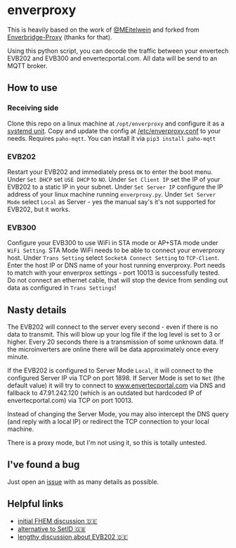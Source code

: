 # enverproxy

This is heavily based on the work of [@MEitelwein](https://github.com/MEitelwein) and forked from [Enverbridge-Proxy](https://gitlab.eitelwein.net/MEitelwein/Enverbridge-Proxy) (thanks for that).

Using this python script, you can decode the traffic between your envertech EVB202 and EVB300 and envertecportal.com. All data will be send to an MQTT broker.

## How to use

### Receiving side

Clone this repo on a linux machine at `/opt/enverproxy` and configure it as a [systemd unit](enverproxy.service). Copy and update the config at [/etc/enverproxy.conf](enverproxy.conf) to your needs.
Requires `paho-mqtt`. You can install it via `pip3 install paho-mqtt`

### EVB202

Restart your EVB202 and immediately press `OK` to enter the boot menu. Under `Set DHCP` set `USE DHCP` to `NO`. Under `Set Client IP` set the IP of your EVB202 to a static IP in your subnet. Under `Set Server IP` configure the IP address of your linux machine running `enverproxy.py`. Under `Set Server Mode` select `Local` as Server - yes the manual say's it's not supported for EVB202, but it works.

### EVB300

Configure your EVB300 to use WiFi in STA mode or AP+STA mode under `WiFi Setting`. STA Mode WiFi needs to be able to connect your enverproxy host.
Under `Trans Setting` select `SocketA Connect Setting` to `TCP-Client`. Enter the host IP or DNS name of your host running enverproxy. Port needs to match with your enverprox settings - port 10013 is successfully tested.
Do not connect an ethernet cable, that will stop the device from sending out data as configured in `Trans Settings`!

## Nasty details

The EVB202 will connect to the server every second - even if there is no data to transmit. This will blow up your log file if the log level is set to 3 or higher. Every 20 seconds there is a transmission of some unknown data. If the microinverters are online there will be data approximately once every minute.

If the EVB202 is configured to Server Mode `Local`, it will connect to the configured Server IP via TCP on port 1898. If Server Mode is set to `Net` (the default value) it will try to connect to www.envertecportal.com via DNS and fallback to 47.91.242.120 (which is an outdated but hardcoded IP of envertecportal.com) via TCP on port 10013.

Instead of changing the Server Mode, you may also intercept the DNS query (and reply with a local IP) or redirect the TCP connection to your local machine.

There is a proxy mode, but I'm not using it, so this is totally untested.

## I've found a bug

Just open an [issue](https://github.com/zivillian/enverproxy/issues/new) with as many details as possible.

## Helpful links

- [initial FHEM discussion 🇩🇪](https://forum.fhem.de/index.php?topic=61867.0)
- [alternative to SetID 🇬🇧](https://sven.stormbind.net/blog/posts/iot_envertech_enverbridge_evb202/)
- [lengthy discussion about EVB202 🇩🇪](https://www.photovoltaikforum.com/thread/125652-envertech-bridge-evb202-oder-evb201/)
